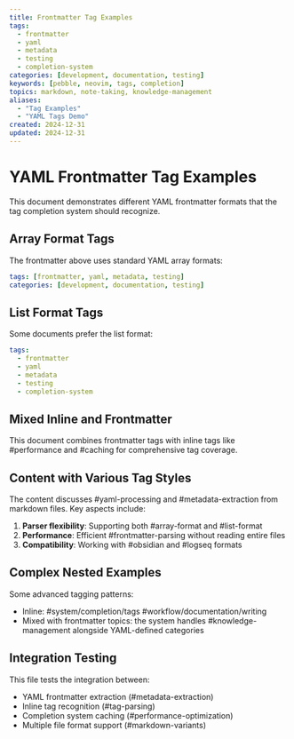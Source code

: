 ```yaml
---
title: Frontmatter Tag Examples
tags: 
  - frontmatter
  - yaml
  - metadata
  - testing
  - completion-system
categories: [development, documentation, testing]
keywords: [pebble, neovim, tags, completion]
topics: markdown, note-taking, knowledge-management
aliases: 
  - "Tag Examples"
  - "YAML Tags Demo"
created: 2024-12-31
updated: 2024-12-31
---
```


# YAML Frontmatter Tag Examples

This document demonstrates different YAML frontmatter formats that the tag completion system should recognize.

## Array Format Tags

The frontmatter above uses standard YAML array formats:

```yaml
tags: [frontmatter, yaml, metadata, testing]
categories: [development, documentation, testing]
```

## List Format Tags

Some documents prefer the list format:

```yaml
tags:
  - frontmatter  
  - yaml
  - metadata
  - testing
  - completion-system
```

## Mixed Inline and Frontmatter

This document combines frontmatter tags with inline tags like #performance and #caching for comprehensive tag coverage.

## Content with Various Tag Styles

The content discusses #yaml-processing and #metadata-extraction from markdown files. Key aspects include:

1. **Parser flexibility**: Supporting both #array-format and #list-format
2. **Performance**: Efficient #frontmatter-parsing without reading entire files
3. **Compatibility**: Working with #obsidian and #logseq formats

## Complex Nested Examples

Some advanced tagging patterns:

- Inline: #system/completion/tags #workflow/documentation/writing
- Mixed with frontmatter topics: the system handles #knowledge-management alongside YAML-defined categories

## Integration Testing

This file tests the integration between:
- YAML frontmatter extraction (#metadata-extraction)
- Inline tag recognition (#tag-parsing) 
- Completion system caching (#performance-optimization)
- Multiple file format support (#markdown-variants)